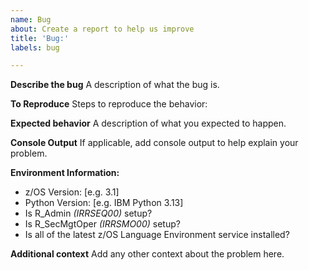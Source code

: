 ```yaml
---
name: Bug
about: Create a report to help us improve
title: 'Bug:'
labels: bug

---
```


**Describe the bug**
A description of what the bug is.

**To Reproduce**
Steps to reproduce the behavior:

**Expected behavior**
A description of what you expected to happen.

**Console Output**
If applicable, add console output to help explain your problem.

**Environment Information:**

- z/OS Version: [e.g. 3.1]
- Python Version: [e.g. IBM Python 3.13]
- Is R_Admin _(IRRSEQ00)_ setup?
- Is R_SecMgtOper _(IRRSMO00)_ setup?
- Is all of the latest z/OS Language Environment service installed?

**Additional context**
Add any other context about the problem here.
